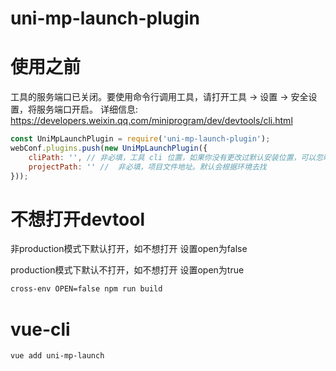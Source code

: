 # uni-mp-launch-plugin

# 使用之前

工具的服务端口已关闭。要使用命令行调用工具，请打开工具 -> 设置 -> 安全设置，将服务端口开启。
详细信息: https://developers.weixin.qq.com/miniprogram/dev/devtools/cli.html

```javascript
const UniMpLaunchPlugin = require('uni-mp-launch-plugin');
webConf.plugins.push(new UniMpLaunchPlugin({
    cliPath: '', // 非必填，工具 cli 位置，如果你没有更改过默认安装位置，可以忽略此项
    projectPath: '' //  非必填，项目文件地址。默认会根据环境去找
}));
```

# 不想打开devtool

非production模式下默认打开，如不想打开 设置open为false

production模式下默认不打开，如不想打开 设置open为true

```sh
cross-env OPEN=false npm run build
```

# vue-cli

```sh
vue add uni-mp-launch
```